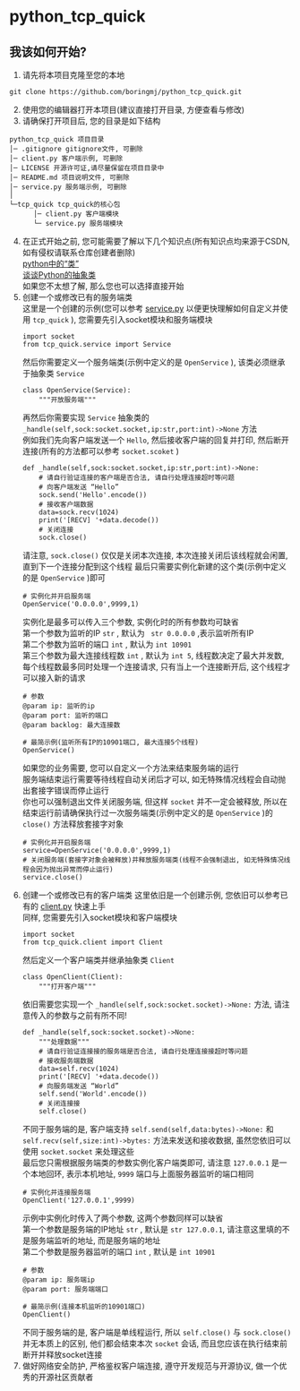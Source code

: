 # python_tcp_quick

## 我该如何开始?
1. 请先将本项目克隆至您的本地
```
git clone https://github.com/boringmj/python_tcp_quick.git
```
2. 使用您的编辑器打开本项目(建议直接打开目录, 方便查看与修改)
3. 请确保打开项目后, 您的目录是如下结构
```
python_tcp_quick 项目目录
│─ .gitignore gitignore文件, 可删除
│─ client.py 客户端示例, 可删除
│─ LICENSE 开源许可证,请尽量保留在项目目录中
│─ README.md 项目说明文件, 可删除
│─ service.py 服务端示例, 可删除
│
└─tcp_quick tcp_quick的核心包
      │─ client.py 客户端模块
      └─ service.py 服务端模块
```
4. 在正式开始之前, 您可能需要了解以下几个知识点(所有知识点均来源于CSDN, 如有侵权请联系仓库创建者删除)\
    [python中的“类”](https://blog.csdn.net/zhangke0426/article/details/122528384)\
    [谈谈Python的抽象类](https://blog.csdn.net/gongdiwudu/article/details/126575358)\
    如果您不太想了解, 那么您也可以选择直接开始
5. 创建一个或修改已有的服务端类\
    这里是一个创建的示例(您可以参考 [service.py](https://github.com/boringmj/python_tcp_quick/blob/master/service.py) 以便更快理解如何自定义并使用 `tcp_quick` ), 您需要先引入socket模块和服务端模块
    ```
    import socket
    from tcp_quick.service import Service
    ```
    然后你需要定义一个服务端类(示例中定义的是 `OpenService` ), 该类必须继承于抽象类 `Service`
    ```
    class OpenService(Service):
        """开放服务端"""
    ```
    再然后你需要实现 `Service` 抽象类的 `_handle(self,sock:socket.socket,ip:str,port:int)->None` 方法\
    例如我们先向客户端发送一个 `Hello`, 然后接收客户端的回复并打印, 然后断开连接(所有的方法都可以参考 `socket.scoket` )
    ```
    def _handle(self,sock:socket.socket,ip:str,port:int)->None:
        # 请自行验证连接的客户端是否合法, 请自行处理连接超时等问题
        # 向客户端发送 “Hello”
        sock.send('Hello'.encode())
        # 接收客户端数据
        data=sock.recv(1024)
        print('[RECV] '+data.decode())
        # 关闭连接
        sock.close()
    ```
    请注意, `sock.close()` 仅仅是关闭本次连接, 本次连接关闭后该线程就会闲置, 直到下一个连接分配到这个线程
    最后只需要实例化新建的这个类(示例中定义的是 `OpenService` )即可
    ```
    # 实例化并开启服务端
    OpenService('0.0.0.0',9999,1)
    ```
    实例化是最多可以传入三个参数, 实例化时的所有参数均可缺省\
    第一个参数为监听的IP `str` , 默认为 ` str 0.0.0.0` ,表示监听所有IP\
    第二个参数为监听的端口 `int` , 默认为 `int 10901`\
    第三个参数为最大连接线程数 `int` , 默认为 `int 5`, 线程数决定了最大并发数,\
    每个线程数最多同时处理一个连接请求, 只有当上一个连接断开后, 这个线程才可以接入新的请求
    ```
    # 参数
    @param ip: 监听的ip
    @param port: 监听的端口
    @param backlog: 最大连接数
    
    # 最简示例(监听所有IP的10901端口, 最大连接5个线程)
    OpenService()
    ```
    如果您的业务需要, 您可以自定义一个方法来结束服务端的运行\
    服务端结束运行需要等待线程自动关闭后才可以, 如无特殊情况线程会自动抛出套接字错误而停止运行\
    你也可以强制退出文件关闭服务端, 但这样 `socket` 并不一定会被释放, 所以在结束运行前请确保执行过一次服务端类(示例中定义的是 `OpenService` )的 `close()` 方法释放套接字对象
    ```
    # 实例化并开启服务端
    service=OpenService('0.0.0.0',9999,1)
    # 关闭服务端(套接字对象会被释放)并释放服务端类(线程不会强制退出, 如无特殊情况线程会因为抛出异常而停止运行)
    service.close()
    ```
6. 创建一个或修改已有的客户端类
    这里依旧是一个创建示例, 您依旧可以参考已有的 [client.py](https://github.com/boringmj/python_tcp_quick/blob/master/client.py) 快速上手\
    同样, 您需要先引入socket模块和客户端模块
    ```
    import socket
    from tcp_quick.client import Client
    ```
    然后定义一个客户端类并继承抽象类 `Client`
    ```
    class OpenClient(Client):
        """打开客户端"""
    ```
    依旧需要您实现一个 `_handle(self,sock:socket.socket)->None:` 方法, 请注意传入的参数与之前有所不同!
    ```
    def _handle(self,sock:socket.socket)->None:
        """处理数据"""
        # 请自行验证连接接的服务端是否合法, 请自行处理连接接超时等问题
        # 接收服务端数据
        data=self.recv(1024)
        print('[RECV] '+data.decode())
        # 向服务端发送 “World”
        self.send('World'.encode())
        # 关闭连接接
        self.close()
    ```
    不同于服务端的是, 客户端支持 `self.send(self,data:bytes)->None:` 和 `self.recv(self,size:int)->bytes:` 方法来发送和接收数据, 虽然您依旧可以使用 `socket.socket` 来处理这些\
    最后您只需根据服务端类的参数实例化客户端类即可, 请注意 `127.0.0.1` 是一个本地回环, 表示本机地址, `9999` 端口与上面服务器监听的端口相同
    ```
    # 实例化并连接服务端
    OpenClient('127.0.0.1',9999)
    ```
    示例中实例化时传入了两个参数, 这两个参数同样可以缺省\
    第一个参数是服务端的IP地址 `str` , 默认是 `str 127.0.0.1`, 请注意这里填的不是服务端监听的地址, 而是服务端的地址\
    第二个参数是服务器监听的端口 `int` , 默认是 `int 10901`
    ```
    # 参数
    @param ip: 服务端ip
    @param port: 服务端端口
    
    # 最简示例(连接本机监听的10901端口)
    OpenClient()
    ```
    不同于服务端的是, 客户端是单线程运行, 所以 `self.close()` 与 `sock.close()` 并无本质上的区别, 他们都会结束本次 `socket` 会话, 而且您应该在执行结束前断开并释放socket连接
  7. 做好网络安全防护, 严格鉴权客户端连接, 遵守开发规范与开源协议, 做一个优秀的开源社区贡献者
